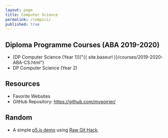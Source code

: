 ```yaml
---
layout: page
title: Computer Science
permalink: /compsci/
published: true
---
```


## Diploma Programme Courses (ABA 2019-2020)
- [DP Computer Science (Year 1)]("{{ site.baseurl }}/courses/2019-2020-ABA-CS.html")
- DP Computer Science (Year 2) 

## Resources
- Favorite Websites
- GitHub Repository: <https://github.com/mvpoirier/>

## Random
- A simple [p5.js demo](https://rawcdn.githack.com/mvpoirier/p5js/677a284ab2b01db06b1b2148c28c24ced95b2e36/p5-js-testbed/index.html) using [Raw Git Hack](https://raw.githack.com/).
